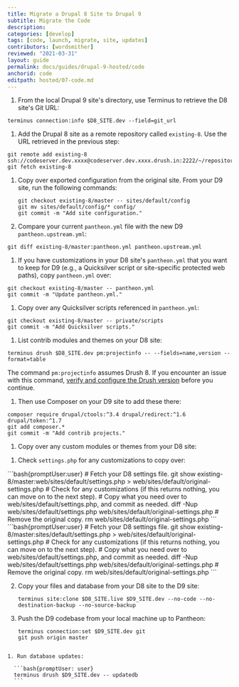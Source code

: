 ```yaml
---
title: Migrate a Drupal 8 Site to Drupal 9
subtitle: Migrate the Code
description: 
categories: [develop]
tags: [code, launch, migrate, site, updates]
contributors: [wordsmither]
reviewed: "2021-03-31"
layout: guide
permalink: docs/guides/drupal-9-hosted/code
anchorid: code
editpath: hosted/07-code.md
---
```


1. From the local Drupal 9 site's directory, use Terminus to retrieve the D8 site's Git URL:

  ```bash{promptUser: user}
  terminus connection:info $D8_SITE.dev --field=git_url
  ```

1. Add the Drupal 8 site as a remote repository called `existing-8`. Use the URL retrieved in the previous step:

  ```bash{promptUser: user}
  git remote add existing-8 ssh://codeserver.dev.xxxx@codeserver.dev.xxxx.drush.in:2222/~/repository.git
  git fetch existing-8
  ```

1. Copy over exported configuration from the original site. From your D9 site, run the following commands:

   ```bash{promptUser: user}
   git checkout existing-8/master -- sites/default/config
   git mv sites/default/config/* config/
   git commit -m "Add site configuration."
   ```

1. Compare your current `pantheon.yml` file with the new D9 `pantheon.upstream.yml`:

  ```bash{promptUser: user}
  git diff existing-8/master:pantheon.yml pantheon.upstream.yml
  ```

1. If you have customizations in your D8 site's `pantheon.yml` that you want to keep for D9 (e.g., a Quicksilver script or site-specific protected web paths), copy `pantheon.yml` over:

  ```bash{promptUser: user}
  git checkout existing-8/master -- pantheon.yml
  git commit -m "Update pantheon.yml."
  ```

1. Copy over any Quicksilver scripts referenced in `pantheon.yml`:

  ```bash{promptUser: user}
  git checkout existing-8/master -- private/scripts
  git commit -m "Add Quicksilver scripts."
  ```

1. List contrib modules and themes on your D8 site:

  ```bash{promptUser: user}
  terminus drush $D8_SITE.dev pm:projectinfo -- --fields=name,version --format=table
  ```

  The command `pm:projectinfo` assumes Drush 8. If you encounter an issue with this command, [verify and configure the Drush version](/drush-versions) before you continue.

1. Then use Composer on your D9 site to add these there:

  ```bash{promptUser: user}
  composer require drupal/ctools:^3.4 drupal/redirect:^1.6 drupal/token:^1.7
  git add composer.*
  git commit -m "Add contrib projects."
  ```

1. Copy over any custom modules or themes from your D8 site:

<Partial file="drupal-9/custom-modules-themes.md" />


1. Check `settings.php` for any customizations to copy over:

<TabList>

<Tab title="With Nested Docroot" id="code-docroot" active={true}>
```bash{promptUser:user}
# Fetch your D8 settings file.
git show existing-8/master:web/sites/default/settings.php > web/sites/default/original-settings.php
# Check for any customizations (if this returns nothing, you can move on to the next step).
# Copy what you need over to web/sites/default/settings.php, and commit as needed.
diff -Nup web/sites/default/settings.php web/sites/default/original-settings.php
# Remove the original copy.
rm web/sites/default/original-settings.php
```
</Tab>


<Tab title="Without Nested Docroot" id="code-nodocroot">
```bash{promptUser:user}
# Fetch your D8 settings file.
git show existing-8/master:sites/default/settings.php > web/sites/default/original-settings.php
# Check for any customizations (if this returns nothing, you can move on to the next step).
# Copy what you need over to web/sites/default/settings.php, and commit as needed.
diff -Nup web/sites/default/settings.php web/sites/default/original-settings.php
# Remove the original copy.
rm web/sites/default/original-settings.php
```
</Tab>

</TabList>

2. Copy your files and database from your D8 site to the D9 site:

    ```bash{promptUser: user}
    terminus site:clone $D8_SITE.live $D9_SITE.dev --no-code --no-destination-backup --no-source-backup
    ```

3. Push the D9 codebase from your local machine up to Pantheon:

    ```bash{promptUser: user}
    terminus connection:set $D9_SITE.dev git
    git push origin master
  ```

1. Run database updates:

    ```bash{promptUser: user}
    terminus drush $D9_SITE.dev -- updatedb
    ```